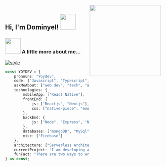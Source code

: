 <img align='right' src="https://media.giphy.com/media/M9gbBd9nbDrOTu1Mqx/giphy.gif" width="230">
<h2> Hi, I'm Dominyel! <img src="https://media.giphy.com/media/mGcNjsfWAjY5AEZNw6/giphy.gif" width="50"></h2>

### <img src="https://media.giphy.com/media/VgCDAzcKvsR6OM0uWg/giphy.gif" width="50"> A little more about me...
<a href="https://github.com/lac617a" target="_blank"><img src="https://komarev.com/ghpvc/?username=lac617a&style=flat-square&color=blue" alt="style"></a>

```ts
const YOYDEV = {
    pronouns: "Yoydev",
    code: ["Javascript", "Typescript", "HTML", "CSS", "SASS"],
    askMeAbout: ["web dev", "tech", "app dev", "frontend lead"],
    technologies: {
        mobileApp: ["React Native"],
        frontEnd: {
            js: ["Reactjs", "Nextjs"],
            css: ["native-piece", "emotion/styled", "styled-components"]
        },
        backEnd: {
            js: ["Node", "Express", "Nestjs"],
        },
        databases: ["mongoDB", "MySql", "sqlite", "PostgreSQL"],
        misc: ["Firebase"]
    },
    architecture: ["Serverless Architecture", "microservices", "Progressive web applications", "Single page applications"],
    currentProject: "I am developing a Framework https://native-piece.com/",
    funFact: "There are two ways to write error-free programs; only the third one works"
} as const;
```

<!---
lac617a/lac617a is a ✨ special ✨ repository because its `README.md` (this file) appears on your GitHub profile.
You can click the Preview link to take a look at your changes.
--->
